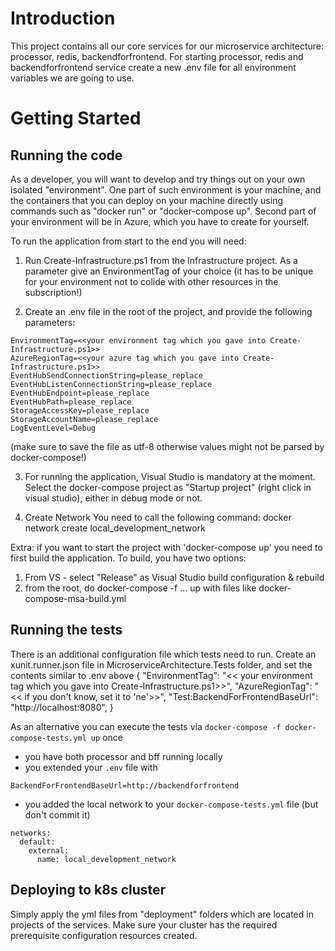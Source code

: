 # Introduction 
This project contains all our core services for our microservice architecture: processor, redis, backendforfrontend.
For starting processor, redis and backendforfrontend service create a new .env file for all environment variables we are going to use.

# Getting Started

## Running the code

As a developer, you will want to develop and try things out on your own isolated "environment". One part of such environment is your machine,
and the containers that you can deploy on your machine directly using commands such as "docker run" or "docker-compose up". Second part
of your environment will be in Azure, which you have to create for yourself.

To run the application from start to the end you will need:

1. Run Create-Infrastructure.ps1 from the Infrastructure project. As a parameter give an EnvironmentTag of your choice 
(it has to be unique for your environment not to colide with other resources in the subscription!)

2. Create an .env file in the root of the project, and provide the following parameters:

```
EnvironmentTag=<<your environment tag which you gave into Create-Infrastructure.ps1>>
AzureRegionTag=<<your azure tag which you gave into Create-Infrastructure.ps1>>
EventHubSendConnectionString=please_replace
EventHubListenConnectionString=please_replace
EventHubEndpoint=please_replace
EventHubPath=please_replace
StorageAccessKey=please_replace
StorageAccountName=please_replace
LogEventLevel=Debug
```

(make sure to save the file as utf-8 otherwise values might not be parsed by docker-compose!)

3. For running the application, Visual Studio is mandatory at the moment. 
Select the docker-compose project as "Startup project" (right click in visual studio), either in debug mode or not. 

4. Create Network
You need to call the following command: docker network create local_development_network

Extra: if you want to start the project with 'docker-compose up' you need to first build the application.
To build, you have two options:
1. From VS - select "Release" as Visual Studio build configuration & rebuild
2. from the root, do docker-compose -f ... up with files like docker-compose-msa-build.yml

## Running the tests

There is an additional configuration file which tests need to run. 
Create an xunit.runner.json file in MicroserviceArchitecture.Tests folder, and set the contents similar to .env above
{
	"EnvironmentTag": "<< your environment tag which you gave into Create-Infrastructure.ps1>>",
	"AzureRegionTag": "<< if you don't know, set it to 'ne'>>",
	"Test:BackendForFrontendBaseUrl": "http://localhost:8080",
}

As an alternative you can execute the tests via `docker-compose -f docker-compose-tests.yml up` once 
* you have both processor and bff running locally
* you extended your `.env` file with
```
BackendForFrontendBaseUrl=http://backendforfrontend
```
* you added the local network to your `docker-compose-tests.yml` file (but don't commit it)
```
networks:
  default:
    external:
      name: local_development_network
````

## Deploying to k8s cluster

Simply apply the yml files from "deployment" folders which are located in projects of the services. Make sure your cluster has the
required prerequisite configuration resources created.
